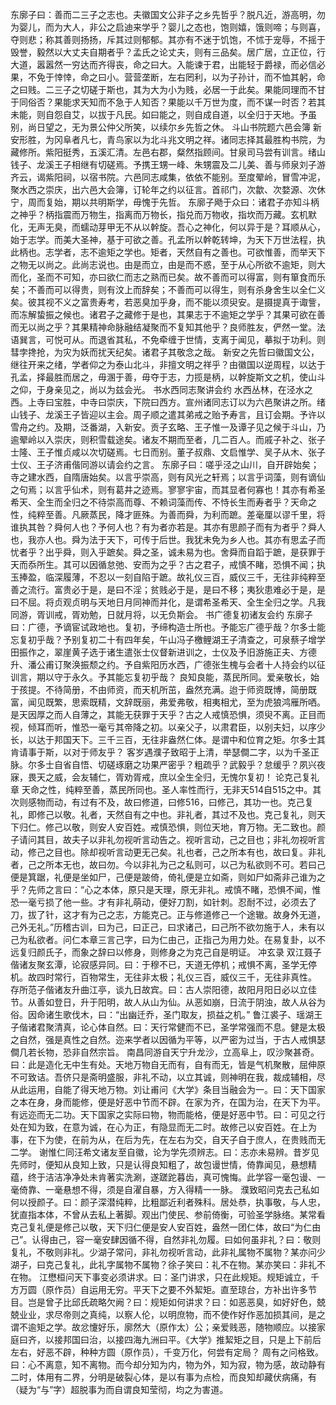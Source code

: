 <!-- { "loadSidebar": true } -->
东廓子曰：善而二三子之志也。夫徽国文公非子之乡先哲乎？脱凡近，游高明，勿为婴儿，而为大人，非公之启迪来学乎？婴儿之态也，饱则嬉，饿则啼；与则喜，夺则悲；称其善则扬扬，斥其过则郁郁。其亦有不迷于饥饱，不怵于宠辱，不摇于毁誉，毅然以大丈夫自期者乎？孟氏之论丈夫，则有三品矣。居广居，立正位，行大道，嚣嚣然一穷达而齐得丧，命之曰大。入能谏于君，出能轻于爵禄，而必信必果，不免于悻悻，命之曰小。营营垄断，左右罔利，以为子孙计，而不恤其躬，命之曰贱。二三子之切磋于斯也，其为大为小为贱，必居一于此矣。果能同理而不甘于同俗否？果能求天知而不急于人知否？果能以千万世为度，而不谋一时否？若其未能，则自怨自艾，以拔于凡民。如曰能之，则自成自道，以全归于天地。予虽别，尚日望之，无为景公仲父所笑，以续尔乡先哲之休。
斗山书院题六邑会簿
新安形胜，为冈阜者凡七，青鸟家以为北斗兆文明之祥。诸同志择其最胜构书院，为藏修所。紫阳挺秀，五溪汇清。左邑右郡，粲然指顾间。甘泉司马尝有训言。绪山钱子、龙溪王子相继有切磋焉。予携王甥一峰、朱甥震及二儿美、善与师泉刘子游齐云，谒紫阳祠，以宿书院。六邑同志咸集，依依不能别。至度翚岭，冒雪冲泥，聚水西之崇庆，出六邑大会簿，订轮年之约以征言。首祁门，次歙、次婺源、次休宁，周而复始，期以共明斯学，毋愧于先哲。
东廓子飏于众曰：诸君子亦知斗柄之神乎？柄指震而万物生，指离而万物长，指兑而万物收，指坎而万藏。玄机默化，无声无臭，而蠕动芽甲无不从以幹旋。吾心之神化，何以异于是？耳顺从心，始于志学。而美大圣神，基于可欲之善。孔孟所以幹乾转坤，为天下万世法程，执此柄也。志学者，志不逾矩之学也。矩者，天然自有之善也。可欲惟善，而举天下之物无以尚之。此尚志说也。由是而立，由是而不惑，至于从心所欲不逾矩，则大而化，圣而不可知，亦曰欲仁而志之熟而已矣。故不善而可以得富，则有箪食而乐矣；不善而可以得贵，则有汶上而辞矣；不善而可以得生，则有杀身舍生以全仁义矣。彼其视不义之富贵寿考，若恶臭加乎身，而不能以须臾安。是摄提真于诹訾，而冻解蛰振之候也。诸君子之藏修于是也，其果志于不逾矩之学乎？其果可欲在善而无以尚之乎？其果精神命脉融结凝聚而不复知其他乎？良师胜友，俨然一堂。法语巽言，可悦可从。而退省其私，不免牵缠于世情，支离于闻见，摹拟于功利。则彗孛搀抢，为灾为妖而扰天纪矣。诸君子其敬念之哉。
新安之先哲曰徽国文公，继往开来之绪，学者仰之为泰山北斗，非擅文明之祥乎？由徽国以逆周程，以达于孔孟，择最胜而居之，毋溷于善，毋夺于志，力揽是柄，以幹旋斯文之机，使山斗之仰，于身亲见之，尚以为兹会光。
书水西同志聚讲会约
水西丛林，在泾水之西。上寺曰宝胜，中寺曰崇庆，下院曰西方。宣州诸同志订以为六邑聚讲之所。绪山钱子、龙溪王子皆迎以主会。周子顺之遣其弟戒之贻予寿言，且订会期。予许以雪舟之约。及期，泛番湖，入新安。贡子玄略、王子惟一及谭子见之候于斗山，乃逾翚岭以入崇庆，则积雪载途矣。诸友不期而至者，几二百人。而戚子补之、张子士隆、王子惟贞咸以次切磋焉。七日而别。董子叔鼎、文启惟学、吴子从木、张子士仪、王子济甫偕同游以请会约之言。
东廓子曰：嗟乎泾之山川，自开辟始矣；寺之建水西，自隋唐始矣。以言乎崇高，则有风光之轩焉；以言乎词藻，则有谪仙之句焉；以言乎仙术，则有葛井之迹焉。寥寥宇宙，而其显者何寡也！其亦有希圣希天、全生而全归之不待崇高而尊、不赖词藻而传、不恃长生而寿者乎？天命之性，纯粹至善。凡厥蒸民，降才匪殊。为善而舜，为利而蹠。差毫厘以谬千里，将谁执其咎？舜何人也？予何人也？有为者亦若是。其亦有思颜子而有为者乎？舜人也，我亦人也。舜为法于天下，可传于后世。我犹未免为乡人也。其亦有思孟子而忧者乎？出乎舜，则入乎蹠矣。舜之圣，诚未易为也。舍舜而自蹈于蹠，是获罪于天而忝所生。其可以因循怠弛、安而为之乎？古之君子，戒慎不睹，恐惧不闻；执玉捧盈，临深履薄，不忍以一刻自陷于蹠。故礼仪三百，威仪三千，无往非纯粹至善之流行。富贵必于是，是曰不淫；贫贱必于是，是曰不移；夷狄患难必于是，是曰不屈。将贞观贞明与天地日月同神而并化，是谓希圣希天、全生全归之学。凡我同游，胥训戒，胥劝勉，日就月将，以无负斯会。
书广德复初诸友会约
东廓子曰：广德，予谪宦试政地也。复初，予缔构造士所也。予能忘广德乎哉？尔多士能忘复初乎哉？予别复初二十有四年矣，午山冯子檄鲤湖王子清查之，可泉蔡子增学田振作之，翠崖黄子选于诸生遣张士仪督新进训之，士仪及予旧游施正夫、方德升、潘公甫订聚涣振颓之约。予自紫阳历水西，广德张生槐与会者十人持会约以征训言，期以守于永久。予其能忘复初乎哉？
良知良能，蒸民所同。爱亲敬长，始于孩提。不待简册，不由师资，而天机所茁，盎然充满。迨于师资既博，简册既富，闻见既繁，思索既精，文辞既丽，弗爱弗敬，相夷相尤，至为虎狼鸿雁所哂。是天因厚之而人自薄之，其能无获罪于天乎？古之人戒慎恐惧，须臾不离。正目而视，倾耳而听，惟恐一毫亏其帝降之初。以亲父子，以肃君臣，以别夫妇，以序少长，以达于邦国天下。三千三百，无往非盎然仁体。是谓中和位育之矩。尔多士其肯请事于斯，以对于师友乎？
客岁遇濮子致昭于上清，举瑟僴二字，以为千圣正脉。尔多士自省自悟、切磋琢磨之功果严密乎？粗疏乎？武毅乎？怠缓乎？夙兴夜寐，畏天之威，会友辅仁，胥劝胥戒，庶以全生全归，无愧尔复初！
论克己复礼章
天命之性，纯粹至善，蒸民所同也。圣人率性而行，无非天514自515之中。其次则感物而动，有过有不及，故曰修道，曰修516，曰修己，其功一也。克己复礼，即修己以敬。礼者，天然自有之中也。非礼者，其过不及也。克己复礼，则天下归仁。修己以敬，则安人安百姓。戒慎恐惧，则位天地，育万物。无二致也。颜子请问其目，故夫子以非礼勿视听言动告之。视听言动，己之目也；非礼勿视听言动，修己之目也。除却视听言动更无己矣。礼也者，己之所本有也，故曰复。非礼者，己之所本无也，故曰勿。今以非礼为己之私则可，以己为私欲则不可。若曰己便是箕踞，礼便是坐如尸，己便是跛倚，倚礼便是立如斋，则如尸如斋非己谁为之乎？先师之言曰：“心之本体，原只是天理，原无非礼。戒慎不睹，恐惧不闻，惟恐一毫亏损了他一些。才有非礼萌动，便好刀割，如针刺。忍耐不过，必须去了刀，拔了针，这才有为己之志，方能克己。正与修道修己一个途辙。故身外无道，己外无礼。”历稽古训，曰为己，曰正己，曰求诸己，曰己所不欲勿施于人，未有以己为私欲者。问仁本章三言己字，曰为仁由己，正指己为用力处。在易复卦，以不远复归颜氏子，而象之辞曰以修身，则修身之为克己自是明证。
冲玄录
双江聂子偕诸友聚玄潭，论寂感异同。曰：于穆不已，天道无停机；戒惧不离，圣学无停机。故四时常行，百物常生，无往非太极；礼仪三百，威仪三千，无往非真性。
存所范子偕诸友升曲江亭，谈九日故宾。曰：古人崇阳德，故阳月阳日必以立佳节。从善如登日，升于阳明，故人从山为仙。从恶如崩，日流于阴浊，故人从谷为俗。因命诸生歌伐木，曰：“出幽迁乔，圣门取友，损益之机。”
鲁江裘子、瑶湖王子偕诸君聚清真，论心体自然。曰：天行常健而不已，圣学常强而不息。健是太极之自然，强是真性之自然。迩来学者以因循为平等，以严密为过当，于古人戒惧瑟僴几若长物，恐非自然宗旨。
南昌同游自天宁升龙沙，立高阜上，叹沙聚甚奇。曰：此是造化无中生有处。天地万物自无而有，自有而无，皆是气机聚散，屈伸原不可致诘。吾侪只是斋明盛服，非礼不动，以立其诚，则神明在我，裁成辅相，尽从此运用，自能了得天地万物。刘让甫问《大学》条目当融会为一。曰：天下国家之本在身，身而能修，便是好恶中节而不辟。在家为齐，在国为治，在天下为平。有远迩而无二功。天下国家之实际曰物，物而能格，便是好恶中节。曰：可见之行处在知为致，在意为诚，在心为正，有隐显而无二时。故修己以安百姓。在上为事，在下为使，在前为从，在后为先，在左右为交，自天子自于庶人，在贵贱而无二学。
谢惟仁同汪希文诸友至自徽，论为学先须辨志。曰：志亦未易辨。昔岁见先师时，便知从良知上致，只是认得良知粗了，故包谩世情，倚靠闻见，悬想精蕴，终于洁洁净净处未肯著实洗涮，遂蹉跎暮齿，真可愧悔。此学容一毫包谩、一毫倚靠、一毫悬想不得，须是自濯自暴，方入得精一一脉。
濮致昭问克去己私如何以授颜子。曰：颜子深潜纯粹，比粗鄙近利者殊科。居处恭，执事敬，与人忠，犹直指本体，不曾从去私上著脚。观出门使民、参前倚衡，可验圣学脉络。某常看克己复礼便是修己以敬，天下归仁便是安人安百姓，盎然一团仁体，故曰“为仁由己”。认得由己，容一毫安肆因循不得，自然非礼勿履。曰如何虽非礼？曰：敬则复礼，不敬则非礼。少湖子常问，非礼勿视听言动，此非礼属物不属物？某亦问少湖子，曰克己复礼，此礼字属物不属物？徐子笑曰：礼不在物。某亦笑曰：非礼不在物。
江懋桓问天下事变必须讲求。曰：圣门讲求，只在此规矩。规矩诚立，千方万圆（原作员）自运用无穷。平天下之要不外絜矩。直至琼台，方补出许多节目。岂是曾子比邱氏疏略欠阙？曰：规矩如何讲求？曰：如恶恶臭，如好好色，兢兢业业，求尽帝则之真纯，以察人伦，以明庶物，而不使作好作恶加损其间，是之谓不逾矩之学。故忿懥好乐，廓然大（原作太）公；亲爱贱恶，随物顺应。以接家庭曰齐，以接邦国曰治，以接四海九洲曰平。《大学》推絜矩之目，只是上下前后左右，好恶不辟，种种方圆（原作员），千变万化，何尝有定局？
周有之问格致。曰：心不离意，知不离物。而今却分知为内，物为外，知为寂，物为感，故动静有二时，体用有二界，分明是破裂心体，是以有事为点检，而良知却藏伏病痛，有（疑为“与”字）超脱事为而自谓良知莹彻，均之为害道。
